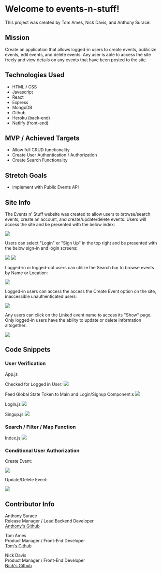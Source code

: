 # Welcome to events-n-stuff!

This project was created by Tom Ames, Nick Davis, and Anthony Surace. 

## Mission

Create an application that allows logged-in users to create events, publicize events, edit events, and delete events. Any user is able to access the site freely and view details on any events that have been posted to the site.

## Technologies Used 

- HTML / CSS
- Javascript
- React
- Express
- MongoDB
- Github
- Heroku (back-end)
- Netlify (front-end)

## MVP / Achieved Targets

- Allow full CRUD functionality
- Create User Authentication / Authorization
- Create Search Functionality

## Stretch Goals

- Implement with Public Events API

## Site Info

The Events n' Stuff website was created to allow users to browse/search events, create an account, and create/update/delete events. Users will access the site and be presented with the below index:

<img src="https://imgur.com/GyswN5i.png"/>

Users can select "Login" or "Sign Up" in the top right and be presented with the below sign-in and login screens:

<img src="https://imgur.com/5xRtdqm.png"/>

<img src="https://imgur.com/iqs56W7.png"/>

Logged-in or logged-out users can utilize the Search bar to browse events by Name or Location:

<img src="https://imgur.com/eWVnDFz.png"/>

Logged-in users can access the access the Create Event option on the site, inaccessible unauthenticated users:

<img src="https://imgur.com/caiVa6A.png"/>

Any users can click on the Linked event name to access its "Show" page. Only logged-in users have the ability to update or delete information altogether:

<img src="https://imgur.com/9izcsFm.png"/>

## Code Snippets

### User Verification 

App.js

Checked for Logged in User:
<img src="https://imgur.com/dGX8l0o.png"/>

Feed Global State Token to Main and Login/Signup Component:s
<img src="https://imgur.com/Ia4Za0l.png"/>

Login.js
<img src="https://imgur.com/oeeg2vd.png"/>

Singup.js
<img src="https://imgur.com/O7HgDcV.png"/>

### Search / Filter / Map Function
Index.js
<img src="https://imgur.com/VoKGQIV.png"/>

### Conditional User Authorization

Create Event:

<img src="https://imgur.com/szONf4v.png"/>

Update/Delete Event:

<img src="https://imgur.com/wXmd4lD.png"/>

## Contributor Info

Anthony Surace<br>
Release Manager / Lead Backend Developer<br>
<a href="https://github.com/ajsur1017">Anthony's Github</a>

Tom Ames<br>
Product Manager / Front-End Developer <br>
<a href="https://github.com/tsames">Tom's Github</a>

Nick Davis<br>
Product Manager / Front-End Developer <br>
<a href="https://github.com/nickdavis1018">Nick's Github</a>

